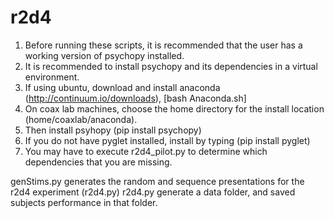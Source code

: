 # r2d4
1. Before running these scripts, it is recommended that the user has a working version of psychopy installed.
2. It is recommended to install psychopy and its dependencies in a virtual environment. 
3. If using ubuntu, download and install  anaconda (http://continuum.io/downloads), [bash Anaconda.sh]
4. On coax lab machines, choose the home directory for the install location (home/coaxlab/anaconda). 
5. Then install psyhopy (pip install psychopy)
6. If you do not have pyglet installed, install by typing (pip install pyglet)
3. You may have to execute r2d4_pilot.py to determine which dependencies that you are missing. 

genStims.py generates the random and sequence presentations for the r2d4 experiment (r2d4.py)
r2d4.py generate a data folder, and saved subjects performance in that folder. 

